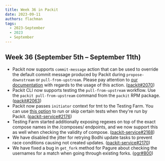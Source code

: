 ```yaml
---
title: Week 36 in Packit
date: 2023-09-11
authors: flachman
tags:
  - 2023-September
  - 2023
  - September
---
```


## Week 36 (September 5th – September 11th)

- Packit now supports `commit-message` action that can be used to override the default commit message produced by Packit during `propose-downstream` or `pull-from-upstream`. Please pay attention to [our documentation](https://packit.dev/docs/configuration/actions#commit-message) with regards to the usage of this action. ([packit#2070](https://github.com/packit/packit/pull/2070))
- Packit CLI now supports testing the `pull-from-upstream` workflow.
  Use the `packit pull-from-upstream` command from the `packit` RPM package. ([packit#2063](https://github.com/packit/packit/pull/2063))
- Packit now passes `initiator` context for tmt to the Testing Farm. You can use [this option](https://tmt.readthedocs.io/en/latest/spec/context.html#initiator) to run or skip certain tests when they're run by Packit. ([packit-service#2176](https://github.com/packit/packit-service/pull/2176))
- Testing Farm started additionally exposing regexes on top of the exact compose names in the /composes/ endpoints, and we now support this as well when checking the validity of compose. ([packit-service#2168](https://github.com/packit/packit-service/pull/2168))
- We have disabled the jitter for retrying Bodhi update tasks to prevent race conditions causing not created updates. ([packit-service#2170](https://github.com/packit/packit-service/pull/2170))
- We have fixed a bug in `get_fork` method for Pagure about checking the usernames for a match when going through existing forks. ([ogr#800](https://github.com/packit/ogr/pull/800))
